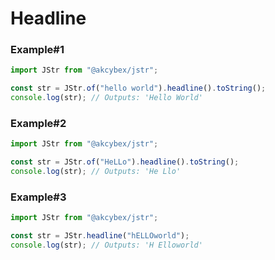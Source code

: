 # Headline

### Example#1

```javascript
import JStr from "@akcybex/jstr";

const str = JStr.of("hello world").headline().toString();
console.log(str); // Outputs: 'Hello World'
```

### Example#2

```javascript
import JStr from "@akcybex/jstr";

const str = JStr.of("HeLLo").headline().toString();
console.log(str); // Outputs: 'He Llo'
```

### Example#3

```javascript
import JStr from "@akcybex/jstr";

const str = JStr.headline("hELLOworld");
console.log(str); // Outputs: 'H Elloworld'
```
